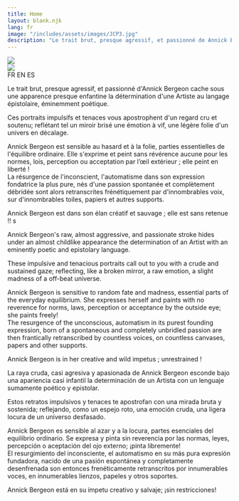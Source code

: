 ```yaml
---
title: Home
layout: blank.njk
lang: fr
image: "/includes/assets/images/JCP3.jpg"
description: "Le trait brut, presque agressif, et passionné de Annick Bergeon exhibe la détermination d'une Artiste au langage épistolaire, éminemment poétique."
---
```

<img class="background" src="{{website.url}}/includes/assets/images/bg.jpg">
<div class="bio_border">
	<div class="bio_illustration">
		<img src="{{website.url}}/includes/assets/images/bg.jpg" >
	</div>
	<div class="bio_content">
		<div class="lang_menu"> <span id="fr">FR</span> <span id="en">EN</span> <span id="es">ES</span> </div>
		<div class="bio_texts">
<div id="fr_text">

Le trait brut, presque agressif, et passionné d'Annick Bergeon cache sous une apparence presque enfantine la détermination d'une Artiste au langage épistolaire, éminemment poétique.  

Ces portraits impulsifs et tenaces vous apostrophent d'un regard cru et soutenu; reflétant tel un miroir brisé une émotion à vif, une légère folie d'un univers en décalage.  

Annick Bergeon est sensible au hasard et à la folie, parties essentielles de l'équilibre ordinaire.
Elle s'exprime et peint sans révérence aucune pour les normes, lois, perception ou acceptation par l’œil extérieur ; elle peint en liberté !  
La résurgence de l'inconscient, l'automatisme dans son expression fondatrice la plus pure, nés d'une passion spontanée et complètement débridée sont alors retranscrites frénétiquement par d'innombrables voix, sur d'innombrables toiles, papiers et autres supports.  

Annick Bergeon est dans son élan créatif et sauvage ; elle est sans retenue !!
s

</div>

<div id="en_text">

Annick Bergeon's raw, almost aggressive, and passionate stroke hides under an almost childlike appearance the determination of an Artist with an eminently poetic and epistolary language.  

These impulsive and tenacious portraits call out to you with a crude and sustained gaze; reflecting, like a broken mirror, a raw emotion, a slight madness of a off-beat universe.  

Annick Bergeon is sensitive to random fate and madness, essential parts of the everyday equilibrium.
She expresses herself and paints with no reverence for norms, laws, perception or acceptance by the outside eye; she paints freely!  
The resurgence of the unconscious, automatism in its purest founding expression, born of a spontaneous and completely unbridled passion are then frantically retranscribed by countless voices, on countless canvases, papers and other supports.  

Annick Bergeon is in her creative and wild impetus ; unrestrained !
</div>

<div id="es_text">

La raya cruda, casi agresiva y apasionada de Annick Bergeon esconde bajo una apariencia casi infantil la determinación de un Artista con un lenguaje sumamente poético y epistolar.  

Estos retratos impulsivos y tenaces te apostrofan con una mirada bruta y sostenida; reflejando, como un espejo roto, una emoción cruda, una ligera locura de un universo desfasado.  

Annick Bergeon es sensible al azar y a la locura, partes esenciales del equilibrio ordinario.
Se expresa y pinta sin reverencia por las normas, leyes, percepción o aceptación del ojo externo; ¡pinta libremente!  
El resurgimiento del inconsciente, el automatismo en su más pura expresión fundadora, nacido de una pasión espontánea y completamente  
desenfrenada son entonces frenéticamente retranscritos por innumerables voces, en innumerables lienzos, papeles y otros soportes.  

Annick Bergeon está en su ímpetu creativo y salvaje; ¡sin restricciones! 
</div>
		</div>
	</div>
</div>
<div class="separator"></div>

<script>
//identifying elements
const frButton = document.getElementById('fr');
const enButton = document.getElementById('en');
const esButton = document.getElementById('es');
const frText = document.getElementById('fr_text');
const enText = document.getElementById('en_text');
const esText = document.getElementById('es_text');

//onload
window.addEventListener("load", function(){
	enText.style.display = "none";
	esText.style.display = "none";
	frText.style.display = "inline";

	frText.classList.add("fade_in");
	frText.onanimationend = () => {
		frText.classList.remove("fade_in");
	};

	frButton.classList.add("highlight");
	enButton.classList.remove("highlight");
	esButton.classList.remove("highlight");
});

frButton.addEventListener("click", function(){
	enText.style.display = "none";
	esText.style.display = "none";
	frText.style.display = "inline";

	frText.classList.add("fade_in");
	frText.onanimationend = () => {
		frText.classList.remove("fade_in");
	};

	frButton.classList.add("highlight");
	enButton.classList.remove("highlight");
	esButton.classList.remove("highlight");
});
enButton.addEventListener("click", function(){
	frText.style.display = "none";
	esText.style.display = "none";
	enText.style.display = "inline";

	enText.classList.add("fade_in");
	enText.onanimationend = () => {
		enText.classList.remove("fade_in");
	};

	frButton.classList.remove("highlight");
	enButton.classList.add("highlight");
	esButton.classList.remove("highlight");
});
esButton.addEventListener("click", function(){
	enText.style.display = "none";
	frText.style.display = "none";
	esText.style.display = "inline";

	esText.classList.add("fade_in");
	esText.onanimationend = () => {
		esText.classList.remove("fade_in");
	};

	frButton.classList.remove("highlight");
	enButton.classList.remove("highlight");
	esButton.classList.add("highlight");
});
</script> 